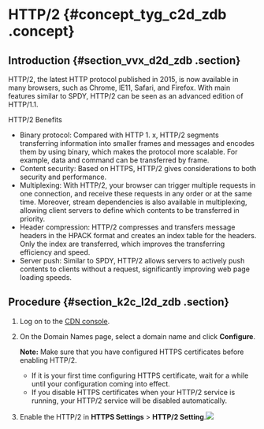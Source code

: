 # HTTP/2 {#concept_tyg_c2d_zdb .concept}

## Introduction {#section_vvx_d2d_zdb .section}

HTTP/2, the latest HTTP protocol published in 2015, is now available in many browsers, such as Chrome, IE11, Safari, and Firefox. With main features similar to SPDY, HTTP/2 can be seen as an advanced edition of HTTP/1.1.

HTTP/2 Benefits

-   Binary protocol: Compared with HTTP 1. x, HTTP/2 segments transferring information into smaller frames and messages and encodes them by using binary, which makes the protocol more scalable. For example, data and command can be transferred by frame.
-   Content security: Based on HTTPS, HTTP/2 gives considerations to both security and performance.
-   Multiplexing: With HTTP/2, your browser can trigger multiple requests in one connection, and receive these requests in any order or at the same time. Moreover, stream dependencies is also available in multiplexing, allowing client servers to define which contents to be transferred in priority.
-   Header compression: HTTP/2 compresses and transfers message headers in the HPACK format and creates an index table for the headers. Only the index are transferred, which improves the transferring efficiency and speed.
-   Server push: Similar to SPDY, HTTP/2 allows servers to actively push contents to clients without a request, significantly improving web page loading speeds.

## Procedure {#section_k2c_l2d_zdb .section}

1.  Log on to the [CDN console](https://cdn.console.aliyun.com).
2.  On the Domain Names page, select a domain name and click **Configure**.

    **Note:** Make sure that you have configured HTTPS certificates before enabling HTTP/2.

    -   If it is your first time configuring HTTPS certificate, wait for a while until your configuration coming into effect.
    -   If you disable HTTPS certificates when your HTTP/2 service is running, your HTTP/2 service will be disabled automatically.
3.  Enable the HTTP/2 in **HTTPS Settings** \> **HTTP/2 Setting**.![](http://static-aliyun-doc.oss-cn-hangzhou.aliyuncs.com/assets/img/13472/15397454104585_en-US.png)


